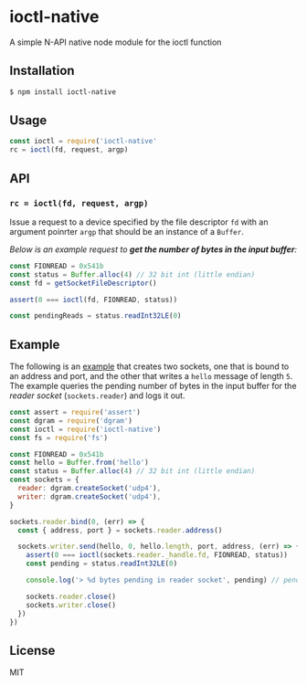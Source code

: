 ioctl-native
============

A simple N-API native node module for the ioctl function

## Installation

```sh
$ npm install ioctl-native
```

## Usage

```js
const ioctl = require('ioctl-native'
rc = ioctl(fd, request, argp)
```

## API

### `rc = ioctl(fd, request, argp)`

Issue a request to a device specified by the file descriptor `fd` with
an argument poinrter `argp` that should be an instance of a `Buffer`.

_Below is an example request to **get the number of bytes in the
input buffer**:_

```js
const FIONREAD = 0x541b
const status = Buffer.alloc(4) // 32 bit int (little endian)
const fd = getSocketFileDescriptor()

assert(0 === ioctl(fd, FIONREAD, status))

const pendingReads = status.readInt32LE(0)
```

## Example

The following is an [example](example.js) that creates two sockets, one
that is bound to an address and port, and the other that writes a
`hello` message of length `5`. The example queries the pending number of
bytes in the input buffer for the _reader socket_ (`sockets.reader`) and
logs it out.

```js
const assert = require('assert')
const dgram = require('dgram')
const ioctl = require('ioctl-native')
const fs = require('fs')

const FIONREAD = 0x541b
const hello = Buffer.from('hello')
const status = Buffer.alloc(4) // 32 bit int (little endian)
const sockets = {
  reader: dgram.createSocket('udp4'),
  writer: dgram.createSocket('udp4'),
}

sockets.reader.bind(0, (err) => {
  const { address, port } = sockets.reader.address()

  sockets.writer.send(hello, 0, hello.length, port, address, (err) => {
    assert(0 === ioctl(sockets.reader._handle.fd, FIONREAD, status))
    const pending = status.readInt32LE(0)

    console.log('> %d bytes pending in reader socket', pending) // pending == hello.length

    sockets.reader.close()
    sockets.writer.close()
  })
})
```

## License

MIT
